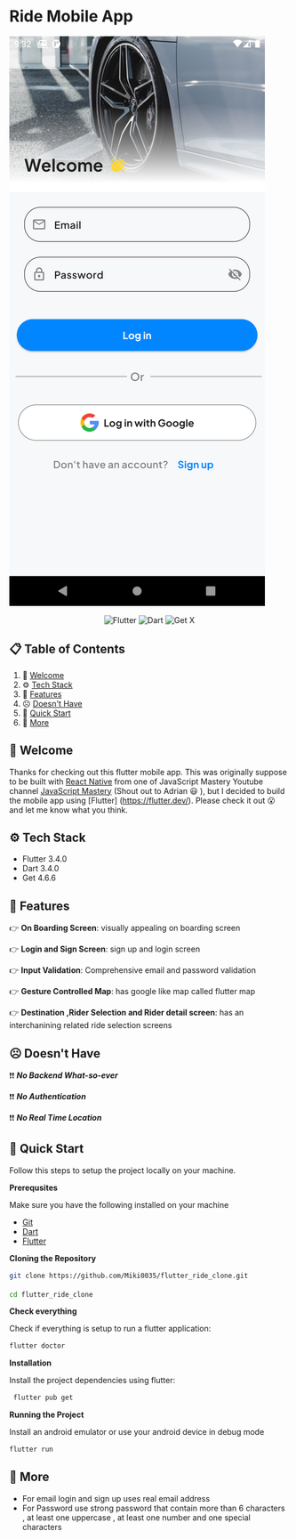 # Ride Mobile App

![login screen](./assets/images/login_screen.png)

<p align="center">
  <img src="https://img.shields.io/badge/Flutter-%2302569B.svg?style=for-the-badge&logo=Flutter&logoColor=white" alt="Flutter"/>
  <img src="https://img.shields.io/badge/Dart-%230175C2.svg?style=for-the-badge&logo=Dart&logoColor=white" alt="Dart"/>
  <img src="https://img.shields.io/badge/GetX-%23DC68F5.svg?style=for-the-badge&logo=flutter&logoColor=white" alt="Get X"/>
</p>

## 📋 <a name="table">Table of Contents</a>

1. 👋 [Welcome](#welcome)
2. ⚙️ [Tech Stack](#tech-stack)
3. 🔋 [Features](#features)
4. ☹️ [Doesn't Have](#doesnt-have)
5. 🤸 [Quick Start](#quick-start)
6. 🚀 [More](#more)

## <a name="welcome"> 👋 Welcome </a>

Thanks for checking out this flutter mobile app. This was originally suppose to be built with [React Native](https://reactnative.dev/) from one of JavaScript Mastery Youtube channel [JavaScript Mastery](https://www.youtube.com/@javascriptmastery) (Shout out to Adrian 😃 ), but I decided to build the mobile app using [Flutter] (https://flutter.dev/). Please check it out 😮 and let me know what you think.

## <a name="tech-stack">⚙️ Tech Stack </a>

- Flutter 3.4.0
- Dart 3.4.0
- Get 4.6.6

## <a name="features">🔋 Features</a>

👉 **On Boarding Screen**: visually appealing on boarding screen

👉 **Login and Sign Screen**: sign up and login screen

👉 **Input Validation**: Comprehensive email and password validation

👉 **Gesture Controlled Map**: has google like map called flutter map

👉 **Destination ,Rider Selection and Rider detail screen**: has an interchanining related ride selection screens

## <a name="doesnt-have"> ☹️ Doesn't Have </a>

❗❗ **_No Backend What-so-ever_**

❗❗ **_No Authentication_**

❗❗ **_No Real Time Location_**


## <a name="quick-start"> 🤸 Quick Start </a>

Follow this steps to setup the project locally on your machine.

**Prerequsites**

Make sure you have the following installed on your machine

- [Git](https://git-scm.com/)
- [Dart](https://dart.dev/get-dart)
- [Flutter](https://docs.flutter.dev/get-started/)

**Cloning the Repository**

```bash
git clone https://github.com/Miki0035/flutter_ride_clone.git

cd flutter_ride_clone
```

**Check everything**

Check if everything is setup to run a flutter application:

```bash
flutter doctor
```

**Installation**

Install the project dependencies using flutter:

```bash
 flutter pub get
```

**Running the Project**

Install an android emulator or use your android device in debug mode

```bash
flutter run
```

## <a name="more"> 🚀 More </a>

- For email login and sign up uses real email address
- For Password use strong password that contain more than 6 characters , at least one uppercase , at least one number and one special characters
